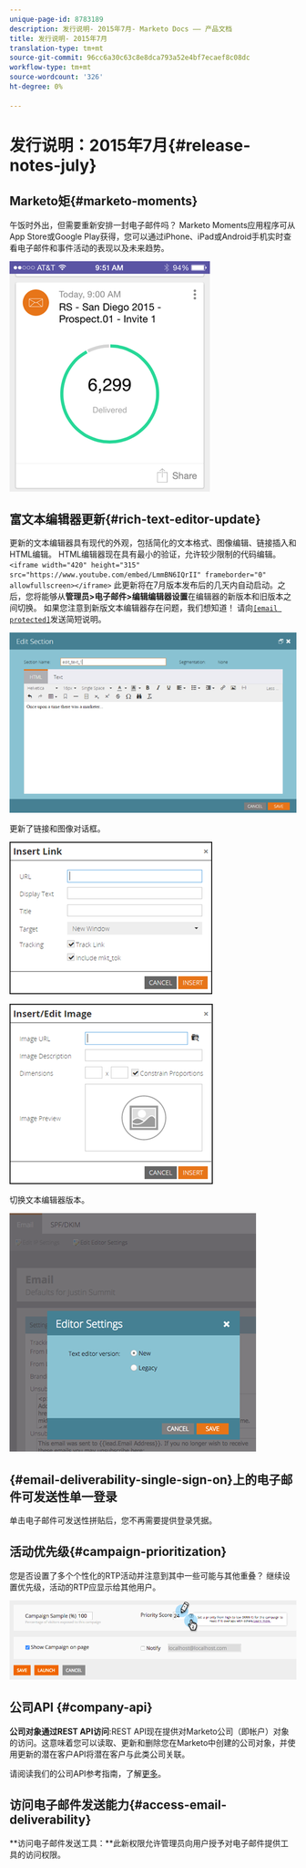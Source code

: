 ```yaml
---
unique-page-id: 8783189
description: 发行说明- 2015年7月- Marketo Docs —— 产品文档
title: 发行说明- 2015年7月
translation-type: tm+mt
source-git-commit: 96cc6a30c63c8e8dca793a52e4bf7ecaef8c08dc
workflow-type: tm+mt
source-wordcount: '326'
ht-degree: 0%

---
```



# 发行说明：2015年7月{#release-notes-july}

## Marketo矩{#marketo-moments}

午饭时外出，但需要重新安排一封电子邮件吗？ Marketo Moments应用程序可从App Store或Google Play获得，您可以通过iPhone、iPad或Android手机实时查看电子邮件和事件活动的表现以及未来趋势。

![](assets/image2015-7-10-9-3a42-3a29.png)

## 富文本编辑器更新{#rich-text-editor-update}

更新的文本编辑器具有现代的外观，包括简化的文本格式、图像编辑、链接插入和HTML编辑。 HTML编辑器现在具有最小的验证，允许较少限制的代码编辑。
`<iframe width="420" height="315" src="https://www.youtube.com/embed/LmmBN6IQrII" frameborder="0" allowfullscreen></iframe>` 此更新将在7月版本发布后的几天内自动启动。之后，您将能够从&#x200B;**管理员>电子邮件>编辑编辑器设置**&#x200B;在编辑器的新版本和旧版本之间切换。 如果您注意到新版文本编辑器存在问题，我们想知道！ 请向[`[email protected]`](http://docs.marketo.com/cdn-cgi/l/email-protection#d0bab3bfbfa0b5a2bdb1be90bdb1a2bbb5a4bffeb3bfbd)发送简短说明。

![](assets/image2015-7-10-9-3a42-3a44.png)

更新了链接和图像对话框。

![](assets/image2015-7-10-9-3a42-3a57.png)

![](assets/image2015-7-10-9-3a43-3a20.png)

切换文本编辑器版本。

![](assets/image2015-7-10-9-3a43-3a32.png)

## {#email-deliverability-single-sign-on}上的电子邮件可发送性单一登录

单击电子邮件可发送性拼贴后，您不再需要提供登录凭据。

## 活动优先级{#campaign-prioritization}

您是否设置了多个个性化的RTP活动并注意到其中一些可能与其他重叠？ 继续设置优先级，活动的RTP应显示给其他用户。

![](assets/image2015-7-9-20-3a20-3a58.png)

## 公司API {#company-api}

**公司对象通过REST API访问**:REST API现在提供对Marketo公司（即帐户）对象的访问。这意味着您可以读取、更新和删除您在Marketo中创建的公司对象，并使用更新的潜在客户API将潜在客户与此类公司关联。

请阅读我们的公司API参考指南，了解[更多](http://developers.marketo.com/documentation/company-api/)。

## 访问电子邮件发送能力{#access-email-deliverability}

**访问电子邮件发送工具：**此新权限允许管理员向用户授予对电子邮件提供工具的访问权限。
